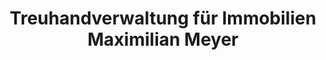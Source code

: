 ---
title: "Treuhandverwaltung für Immobilien Maximilian Meyer"
url: /bingen-am-rhein/treuhandverwaltung-fuer-immobilien-maximilian-meyer/
shop: Immobilien
---